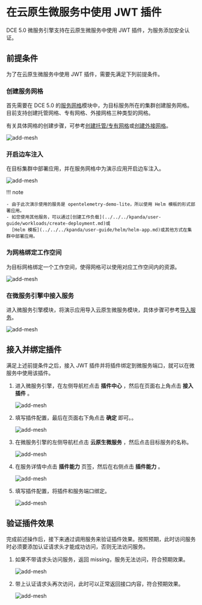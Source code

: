 # 在云原生微服务中使用 JWT 插件

DCE 5.0 微服务引擎支持在云原生微服务中使用 JWT 插件，为服务添加安全认证。

## 前提条件

为了在云原生微服务中使用 JWT 插件，需要先满足下列前提条件。

### 创建服务网格

首先需要在 DCE 5.0 的[服务网格](../../../mspider/intro/index.md)模块中，为目标服务所在的集群创建服务网格。
目前支持创建托管网格、专有网格、外接网格三种类型的网格。

有关具体网格的创建步骤，可参考[创建托管/专有网格](../../../mspider/user-guide/service-mesh/index.md)或[创建外接网格](../../../mspider/user-guide/service-mesh/external-mesh.md)。

![add-mesh](https://docs.daocloud.io/daocloud-docs-images/docs/zh/docs/skoala/images/br-jwt01.png)

### 开启边车注入

在目标集群中部署应用，并在服务网格中为演示应用开启边车注入。

![add-mesh](https://docs.daocloud.io/daocloud-docs-images/docs/zh/docs/skoala/images/br-jwt02.png)

!!! note

    - 由于此次演示使用的服务是 opentelemetry-demo-lite，所以使用 Helm 模板的形式部署应用。
    - 如您使用其他服务，可以通过[创建工作负载](../../../kpanda/user-guide/workloads/create-deployment.md)或
      [Helm 模板](../../../kpanda/user-guide/helm/helm-app.md)或其他方式在集群中部署应用。

### 为网格绑定工作空间

为目标网格绑定一个工作空间，使得网格可以使用对应工作空间内的资源。

![add-mesh](https://docs.daocloud.io/daocloud-docs-images/docs/zh/docs/skoala/images/br-jwt03.png)

### 在微服务引擎中接入服务

进入微服务引擎模块，将演示应用导入云原生微服务模块，具体步骤可参考[导入服务](../../cloud-ms/traffic-control.md)。

![add-mesh](https://docs.daocloud.io/daocloud-docs-images/docs/zh/docs/skoala/images/br-jwt04.png)

## 接入并绑定插件

满足上述前提条件之后，接入 JWT 插件并将插件绑定到微服务端口，就可以在微服务中使用该插件。

1. 进入微服务引擎，在左侧导航栏点击 __插件中心__ ，然后在页面右上角点击 __接入插件__ 。

    ![add-mesh](https://docs.daocloud.io/daocloud-docs-images/docs/zh/docs/skoala/images/br-jwt05.png)

2. 填写插件配置，最后在页面右下角点击 __确定__ 即可。。

    ![add-mesh](https://docs.daocloud.io/daocloud-docs-images/docs/zh/docs/skoala/images/br-jwt06.png)

3. 在微服务引擎的左侧导航栏点击 __云原生微服务__ ，然后点击目标服务的名称。

    ![add-mesh](https://docs.daocloud.io/daocloud-docs-images/docs/zh/docs/skoala/images/br-jwt07.png)

4. 在服务详情中点击 __插件能力__ 页签，然后在右侧点击 __插件能力__ 。

    ![add-mesh](https://docs.daocloud.io/daocloud-docs-images/docs/zh/docs/skoala/images/br-jwt08.png)

5. 填写插件配置，将插件和服务端口绑定。
  
    ![add-mesh](https://docs.daocloud.io/daocloud-docs-images/docs/zh/docs/skoala/images/br-jwt09.png)

## 验证插件效果

完成前述操作后，接下来通过调用服务来验证插件效果。按照预期，此时访问服务时必须要添加认证请求头才能成功访问，否则无法访问服务。

1. 如果不带请求头访问服务，返回 missing，服务无法访问，符合预期效果。

    ![add-mesh](https://docs.daocloud.io/daocloud-docs-images/docs/zh/docs/skoala/images/br-jwt10.png)

2. 带上认证请求头再次访问，此时可以正常返回接口内容，符合预期效果。

    ![add-mesh](https://docs.daocloud.io/daocloud-docs-images/docs/zh/docs/skoala/images/br-jwt11.png)
